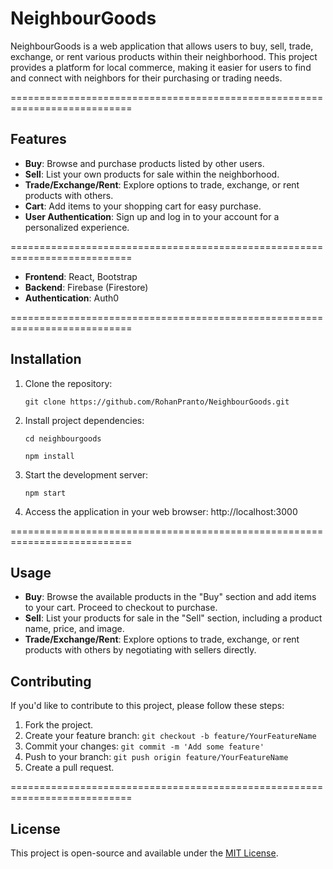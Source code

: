 # NeighbourGoods

NeighbourGoods is a web application that allows users to buy, sell, trade, exchange, or rent various products within their neighborhood. This project provides a platform for local commerce, making it easier for users to find and connect with neighbors for their purchasing or trading needs.

===========================================================================
## Features

- **Buy**: Browse and purchase products listed by other users.
- **Sell**: List your own products for sale within the neighborhood.
- **Trade/Exchange/Rent**: Explore options to trade, exchange, or rent products with others.
- **Cart**: Add items to your shopping cart for easy purchase.
- **User Authentication**: Sign up and log in to your account for a personalized experience.

===========================================================================
- **Frontend**: React, Bootstrap
- **Backend**: Firebase (Firestore)
- **Authentication**: Auth0

===========================================================================
## Installation

1. Clone the repository:

     `git clone https://github.com/RohanPranto/NeighbourGoods.git`

2. Install project dependencies:

   `cd neighbourgoods`

   `npm install`

4. Start the development server:

   `npm start`

6. Access the application in your web browser:
http://localhost:3000

===========================================================================
## Usage

- **Buy**: Browse the available products in the "Buy" section and add items to your cart. Proceed to checkout to purchase.
- **Sell**: List your products for sale in the "Sell" section, including a product name, price, and image.
- **Trade/Exchange/Rent**: Explore options to trade, exchange, or rent products with others by negotiating with sellers directly.

## Contributing

If you'd like to contribute to this project, please follow these steps:

1. Fork the project.
2. Create your feature branch: `git checkout -b feature/YourFeatureName`
3. Commit your changes: `git commit -m 'Add some feature'`
4. Push to your branch: `git push origin feature/YourFeatureName`
5. Create a pull request.

===========================================================================
## License

This project is open-source and available under the [MIT License](LICENSE).

